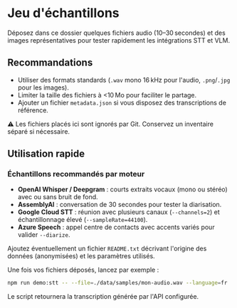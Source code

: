 # Jeu d'échantillons

Déposez dans ce dossier quelques fichiers audio (10–30 secondes) et des images représentatives pour tester rapidement les intégrations STT et VLM.

## Recommandations

- Utiliser des formats standards (`.wav` mono 16 kHz pour l'audio, `.png`/`.jpg` pour les images).
- Limiter la taille des fichiers à <10 Mo pour faciliter le partage.
- Ajouter un fichier `metadata.json` si vous disposez des transcriptions de référence.

⚠️ Les fichiers placés ici sont ignorés par Git. Conservez un inventaire séparé si nécessaire.

## Utilisation rapide

### Échantillons recommandés par moteur

- **OpenAI Whisper / Deepgram** : courts extraits vocaux (mono ou stéréo) avec ou sans bruit de fond.
- **AssemblyAI** : conversation de 30 secondes pour tester la diarisation.
- **Google Cloud STT** : réunion avec plusieurs canaux (`--channels=2`) et échantillonnage élevé (`--sampleRate=44100`).
- **Azure Speech** : appel centre de contacts avec accents variés pour valider `--diarize`.

Ajoutez éventuellement un fichier `README.txt` décrivant l'origine des données (anonymisées) et les paramètres utilisés.

Une fois vos fichiers déposés, lancez par exemple :

```bash
npm run demo:stt -- --file=./data/samples/mon-audio.wav --language=fr
```

Le script retournera la transcription générée par l'API configurée.
